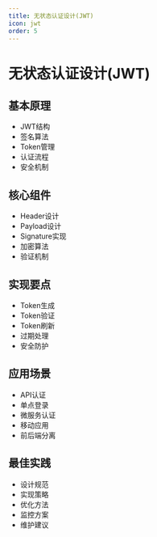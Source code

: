 ```yaml
---
title: 无状态认证设计(JWT)
icon: jwt
order: 5
---
```


# 无状态认证设计(JWT)

## 基本原理
- JWT结构
- 签名算法
- Token管理
- 认证流程
- 安全机制

## 核心组件
- Header设计
- Payload设计
- Signature实现
- 加密算法
- 验证机制

## 实现要点
- Token生成
- Token验证
- Token刷新
- 过期处理
- 安全防护

## 应用场景
- API认证
- 单点登录
- 微服务认证
- 移动应用
- 前后端分离

## 最佳实践
- 设计规范
- 实现策略
- 优化方法
- 监控方案
- 维护建议
